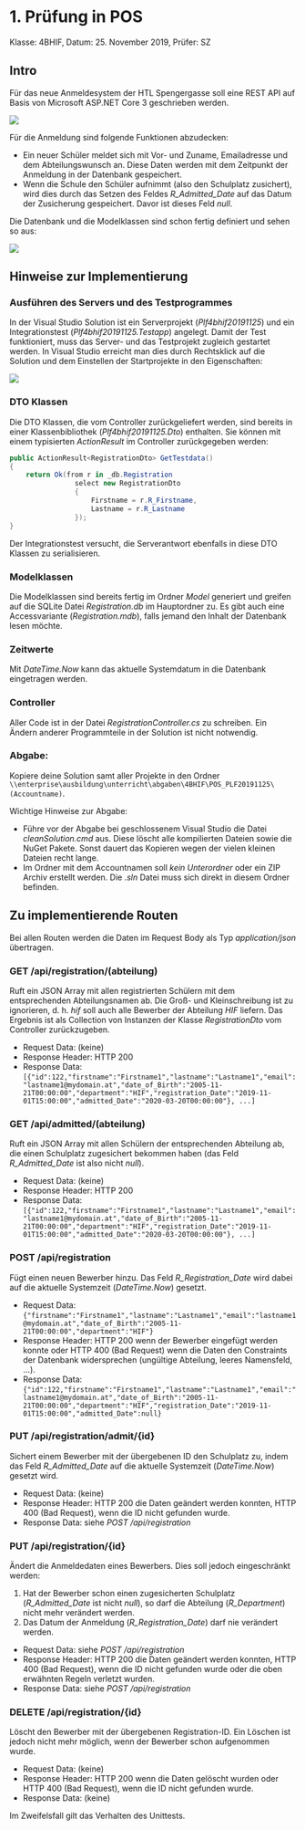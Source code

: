 # 1. Prüfung in POS
Klasse: 4BHIF, Datum: 25. November 2019, Prüfer: SZ


## Intro
Für das neue Anmeldesystem der HTL Spengergasse soll eine REST API auf Basis von Microsoft
ASP.NET Core 3 geschrieben werden.

![](anmeldung.png)

Für die Anmeldung sind folgende Funktionen abzudecken:
- Ein neuer Schüler meldet sich mit Vor- und Zuname, Emailadresse und dem Abteilungswunsch an. Diese
  Daten werden mit dem Zeitpunkt der Anmeldung in der Datenbank gespeichert.
- Wenn die Schule den Schüler aufnimmt (also den Schulplatz zusichert), wird dies durch das Setzen 
  des Feldes *R_Admitted_Date* auf das Datum der Zusicherung gespeichert. Davor ist dieses Feld *null*.

Die Datenbank und die Modelklassen sind schon fertig definiert und sehen so aus:

![](klassenmodell.png)  

## Hinweise zur Implementierung
### Ausführen des Servers und des Testprogrammes
In der Visual Studio Solution ist ein Serverprojekt (*Plf4bhif20191125*) und ein Integrationstest
(*Plf4bhif20191125.Testapp*) angelegt. Damit der Test funktioniert, muss das Server- und das Testprojekt
zugleich gestartet werden. In Visual Studio erreicht man dies durch Rechtsklick auf die Solution und
dem Einstellen der Startprojekte in den Eigenschaften:

![](start_solution.png)

### DTO Klassen
Die DTO Klassen, die vom Controller zurückgeliefert werden, sind bereits in einer Klassenbibliothek
(*Plf4bhif20191125.Dto*) enthalten. Sie können mit einem typisierten *ActionResult* im Controller
zurückgegeben werden:
```c#
public ActionResult<RegistrationDto> GetTestdata()
{
    return Ok(from r in _db.Registration
                select new RegistrationDto
                {
                    Firstname = r.R_Firstname,
                    Lastname = r.R_Lastname
                });
}
```
Der Integrationstest versucht, die Serverantwort ebenfalls in diese DTO Klassen zu serialisieren.

### Modelklassen
Die Modelklassen sind bereits fertig im Ordner *Model* generiert und greifen auf die SQLite Datei
*Registration.db* im Hauptordner zu. Es gibt auch eine Accessvariante (*Registration.mdb*), falls 
jemand den Inhalt der Datenbank lesen möchte.

### Zeitwerte
Mit *DateTime.Now* kann das aktuelle Systemdatum in die Datenbank eingetragen werden.

### Controller
Aller Code ist in der Datei *RegistrationController.cs* zu schreiben. Ein Ändern anderer Programmteile
in der Solution ist nicht notwendig.

### Abgabe:
Kopiere deine Solution samt aller Projekte in den Ordner 
`\\enterprise\ausbildung\unterricht\abgaben\4BHIF\POS_PLF20191125\(Accountname)`.

Wichtige Hinweise zur Abgabe:
- Führe vor der Abgabe bei geschlossenem Visual Studio die Datei *cleanSolution.cmd* aus. Diese 
  löscht alle kompilierten Dateien sowie die NuGet Pakete. Sonst dauert das Kopieren wegen der vielen
  kleinen Dateien recht lange.
- Im Ordner mit dem Accountnamen soll *kein Unterordner* oder ein ZIP Archiv erstellt werden. Die *.sln*
  Datei muss sich direkt in diesem Ordner befinden.

## Zu implementierende Routen
Bei allen Routen werden die Daten im Request Body als Typ *application/json* übertragen.

### GET /api/registration/(abteilung)
Ruft ein JSON Array mit allen registrierten Schülern mit dem entsprechenden Abteilungsnamen ab. Die
Groß- und Kleinschreibung ist zu ignorieren, d. h. *hif* soll auch alle Bewerber der Abteilung *HIF*
liefern. Das Ergebnis ist als Collection von Instanzen der Klasse *RegistrationDto* vom Controller zurückzugeben.

- Request Data: (keine)
- Response Header: HTTP 200
- Response Data: `[{"id":122,"firstname":"Firstname1","lastname":"Lastname1","email":"lastname1@mydomain.at","date_of_Birth":"2005-11-21T00:00:00","department":"HIF","registration_Date":"2019-11-01T15:00:00","admitted_Date":"2020-03-20T00:00:00"}, ...]`

### GET /api/admitted/(abteilung)
Ruft ein JSON Array mit allen Schülern der entsprechenden Abteilung ab, die einen Schulplatz zugesichert
bekommen haben (das Feld *R_Admitted_Date* ist also nicht *null*).

- Request Data: (keine)
- Response Header: HTTP 200
- Response Data: `[{"id":122,"firstname":"Firstname1","lastname":"Lastname1","email":"lastname1@mydomain.at","date_of_Birth":"2005-11-21T00:00:00","department":"HIF","registration_Date":"2019-11-01T15:00:00","admitted_Date":"2020-03-20T00:00:00"}, ...]`

### POST /api/registration 
Fügt einen neuen Bewerber hinzu. Das Feld *R_Registration_Date* wird dabei auf die aktuelle Systemzeit
(*DateTime.Now*) gesetzt.

- Request Data: `{"firstname":"Firstname1","lastname":"Lastname1","email":"lastname1@mydomain.at","date_of_Birth":"2005-11-21T00:00:00","department":"HIF"}`
- Response Header: HTTP 200 wenn der Bewerber eingefügt werden konnte oder HTTP 400 (Bad Request) wenn
  die Daten den Constraints der Datenbank widersprechen (ungültige Abteilung, leeres Namensfeld, ...).
- Response Data: `{"id":122,"firstname":"Firstname1","lastname":"Lastname1","email":"lastname1@mydomain.at","date_of_Birth":"2005-11-21T00:00:00","department":"HIF","registration_Date":"2019-11-01T15:00:00","admitted_Date":null}`


### PUT /api/registration/admit/{id} 
Sichert einem Bewerber mit der übergebenen ID den Schulplatz zu, indem das Feld *R_Admitted_Date* auf
die aktuelle Systemzeit (*DateTime.Now*) gesetzt wird.

- Request Data: (keine)
- Response Header: HTTP 200 die Daten geändert werden konnten, HTTP 400 (Bad Request), wenn die
                   ID nicht gefunden wurde.
- Response Data: siehe *POST /api/registration*

### PUT /api/registration/{id} 
Ändert die Anmeldedaten eines Bewerbers. Dies soll jedoch eingeschränkt werden:
1. Hat der Bewerber schon einen zugesicherten Schulplatz (*R_Admitted_Date* ist nicht *null*), so darf
  die Abteilung (*R_Department*) nicht mehr verändert werden.
1. Das Datum der Anmeldung (*R_Registration_Date*) darf nie verändert werden.

- Request Data: siehe *POST /api/registration*
- Response Header: HTTP 200 die Daten geändert werden konnten, HTTP 400 (Bad Request), wenn die
                   ID nicht gefunden wurde oder die oben erwähnten Regeln verletzt wurden.
- Response Data: siehe *POST /api/registration*


### DELETE /api/registration/{id} 
Löscht den Bewerber mit der übergebenen Registration-ID. Ein Löschen ist jedoch nicht mehr möglich,
wenn der Bewerber schon aufgenommen wurde.

- Request Data: (keine)
- Response Header: HTTP 200 wenn die Daten gelöscht wurden oder HTTP 400 (Bad Request), wenn 
                   die ID nicht gefunden wurde.
- Response Data: (keine)

Im Zweifelsfall gilt das Verhalten des Unittests.